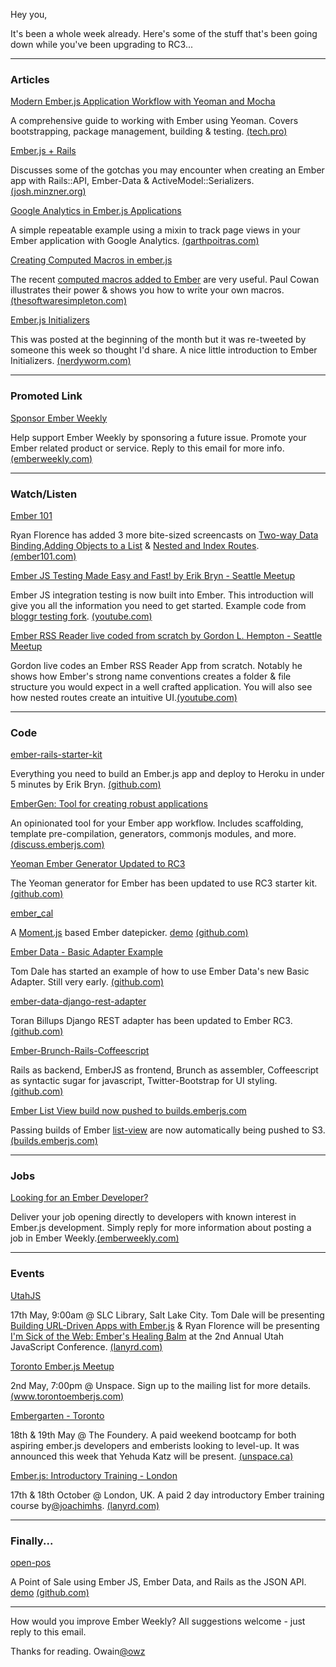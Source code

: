 Hey you,

It's been a whole week already. Here's some of the stuff that's been going down while you've been upgrading to RC3...

---

### Articles

[Modern Ember.js Application Workflow with Yeoman and Mocha](http://tech.pro/tutorial/1249/modern-emberjs-application-workflow-with-yeoman-and-mocha)

A comprehensive guide to working with Ember using Yeoman. Covers bootstrapping, package management, building &amp; testing. [(tech.pro)](http://tech.pro/tutorial/1249/modern-emberjs-application-workflow-with-yeoman-and-mocha)

[Ember.js + Rails](http://josh.minzner.org/?p=6)

Discusses some of the gotchas you may encounter when creating an Ember app with Rails::API, Ember-Data &amp; ActiveModel::Serializers. [(josh.minzner.org)](http://josh.minzner.org/?p=6)

[Google Analytics in Ember.js Applications](http://garthpoitras.com/blog/google-analytics-in-ember-applications)

A simple repeatable example using a mixin to track page views in your Ember application with Google Analytics. [(garthpoitras.com)](http://garthpoitras.com/blog/google-analytics-in-ember-applications)

[Creating Computed Macros in ember.js](http://www.thesoftwaresimpleton.com/blog/2013/04/27/macro/)

The recent [computed macros added to Ember](https://github.com/emberjs/ember.js/pull/2219) are very useful. Paul Cowan illustrates their power &amp; shows you how to write your own macros. [(thesoftwaresimpleton.com)](http://www.thesoftwaresimpleton.com/blog/2013/04/27/macro/)

[Ember.js Initializers](http://nerdyworm.com/blog/2013/04/03/ember-initializers/)

This was posted at the beginning of the month but it was re-tweeted by someone this week so thought I'd share. A nice little introduction to Ember Initializers. [(nerdyworm.com)](http://nerdyworm.com/blog/2013/04/03/ember-initializers/)

---

### Promoted Link

[Sponsor Ember Weekly](mailto:info@emberweekly.com?Subject=Advertise%20in%20Ember%20Weekly&amp;Body=What%20would%20you%20like%20to%20advertise%3F%0ANote.%20There%20is%20a%20fee%20associated%20with%20advertising)

Help support Ember Weekly by sponsoring a future issue. Promote your Ember related product or service. Reply to this email for more info. [(emberweekly.com)](mailto:info@emberweekly.com?Subject=Advertise%20in%20Ember%20Weekly&amp;Body=What%20would%20you%20like%20to%20advertise%3F%0ANote.%20There%20is%20a%20fee%20associated%20with%20advertising)

---

### Watch/Listen

[Ember 101](http://ember101.com/)

Ryan Florence has added 3 more bite-sized screencasts on [Two-way Data Binding](http://ember101.com/videos/005-two-way-binding-and-route-actions),[Adding Objects to a List](http://ember101.com/videos/006-adding-objects-to-a-list) &amp; [Nested and Index Routes](http://ember101.com/videos/007-nested-routes). [(ember101.com)](http://ember101.com/)

[Ember JS Testing Made Easy and Fast! by Erik Bryn - Seattle Meetup](https://www.youtube.com/watch?v=nO1hxT9GBTs)

Ember JS integration testing is now built into Ember. This introduction will give you all the information you need to get started. Example code from [bloggr testing fork](https://github.com/emberjs/ember.js/tree/master/packages/ember-testing). [(youtube.com)](https://www.youtube.com/watch?v=nO1hxT9GBTs)

[Ember RSS Reader live coded from scratch by Gordon L. Hempton - Seattle Meetup](https://www.youtube.com/watch?v=obaWh8xL2C0)

Gordon live codes an Ember RSS Reader App from scratch. Notably he shows how Ember's strong name conventions creates a folder &amp; file structure you would expect in a well crafted application. You will also see how nested routes create an intuitive UI.[(youtube.com)](https://www.youtube.com/watch?v=obaWh8xL2C0)

---

### Code

[ember-rails-starter-kit](https://github.com/ebryn/ember-rails-starter-kit)

Everything you need to build an Ember.js app and deploy to Heroku in under 5 minutes by Erik Bryn. [(github.com)](https://github.com/ebryn/ember-rails-starter-kit)

[EmberGen: Tool for creating robust applications](http://discuss.emberjs.com/t/embergen-tool-for-creating-robust-applications/1066)

An opinionated tool for your Ember app workflow. Includes scaffolding, template pre-compilation, generators, commonjs modules, and more. [(discuss.emberjs.com)](http://discuss.emberjs.com/t/embergen-tool-for-creating-robust-applications/1066)

[Yeoman Ember Generator Updated to RC3](https://github.com/yeoman/generator-ember)

The Yeoman generator for Ember has been updated to use RC3 starter kit. [(github.com)](https://github.com/yeoman/generator-ember)

[ember_cal](https://github.com/blindsamson/ember_cal)

A [Moment.js](http://momentjs.com/) based Ember datepicker. [demo](http://spareconcepts.com/demos/ember_cal/) [(github.com)](https://github.com/blindsamson/ember_cal)

[Ember Data - Basic Adapter Example](https://github.com/tomdale/basic-adapter-example)

Tom Dale has started an example of how to use Ember Data's new Basic Adapter. Still very early. [(github.com)](https://github.com/tomdale/basic-adapter-example)

[ember-data-django-rest-adapter](https://github.com/toranb/ember-data-django-rest-adapter)

Toran Billups Django REST adapter has been updated to Ember RC3. [(github.com)](https://github.com/toranb/ember-data-django-rest-adapter)

[Ember-Brunch-Rails-Coffeescript](https://github.com/unspecified/Ember-Brunch-Rails-Coffeescript)

Rails as backend, EmberJS as frontend, Brunch as assembler, Coffeescript as syntactic sugar for javascript, Twitter-Bootstrap for UI styling. [(github.com)](https://github.com/unspecified/Ember-Brunch-Rails-Coffeescript)

[Ember List View build now pushed to builds.emberjs.com](http://builds.emberjs.com.s3.amazonaws.com/list-view/list-view-latest.js)

Passing builds of Ember [list-view](https://github.com/emberjs/list-view) are now automatically being pushed to S3.[(builds.emberjs.com)](http://builds.emberjs.com.s3.amazonaws.com/list-view/list-view-latest.js)

---

### Jobs

[Looking for an Ember Developer?](mailto:info@emberweekly.com?Subject=Post%20a%20Job%20in%20Ember%20Weekly&amp;Body=Title%3A%20e.g%20Senior%20Front-End%20Web%20Developer%0ABody%3A%20e.g.%20Want%20to%20work%20on%20large%20Ember.js%20projects%3F%20We%27re%20looking%20for%20a%20rockstar%20developer%20with%205%20years%20JavaScript%20experience%21%20%0Aurl%3A%20e.g.%20www.your-companies-website.com/careers%0A%0A%23%20weeks%3A%20How%20many%20weeks%20would%20you%20like%20the%20ad%20to%20be%20live%20for%3F%0ADate%3A%20When%20would%20you%20like%20the%20ad%20to%20go%20live%3F%0A%0ANotes%3A%20any%20other%20info%20you%27d%20like%20us%20to%20know...%3F%0ANote.%20There%20is%20a%20fee%20associated%20with%20advertising%20a%20job)

Deliver your job opening directly to developers with known interest in Ember.js development. Simply reply for more information about posting a job in Ember Weekly.[(emberweekly.com)](mailto:info@emberweekly.com?Subject=Post%20a%20Job%20in%20Ember%20Weekly&amp;Body=Title%3A%20e.g%20Senior%20Front-End%20Web%20Developer%0ABody%3A%20e.g.%20Want%20to%20work%20on%20large%20Ember.js%20projects%3F%20We%27re%20looking%20for%20a%20rockstar%20developer%20with%205%20years%20JavaScript%20experience%21%20%0Aurl%3A%20e.g.%20www.your-companies-website.com/careers%0A%0A%23%20weeks%3A%20How%20many%20weeks%20would%20you%20like%20the%20ad%20to%20be%20live%20for%3F%0ADate%3A%20When%20would%20you%20like%20the%20ad%20to%20go%20live%3F%0A%0ANotes%3A%20any%20other%20info%20you%27d%20like%20us%20to%20know...%3F%0ANote.%20There%20is%20a%20fee%20associated%20with%20advertising%20a%20job)

---

### Events

[UtahJS](http://lanyrd.com/2013/utahjs/)

17th May, 9:00am @ SLC Library, Salt Lake City. Tom Dale will be presenting [Building URL-Driven Apps with Ember.js](http://lanyrd.com/2013/utahjs/scggty/) &amp; Ryan Florence will be presenting [I'm Sick of the Web: Ember's Healing Balm](http://lanyrd.com/2013/utahjs/scfxdb/) at the 2nd Annual Utah JavaScript Conference. [(lanyrd.com)](http://lanyrd.com/2013/utahjs/)

[Toronto Ember.js Meetup](http://www.torontoemberjs.com/)

2nd May, 7:00pm @ Unspace. Sign up to the mailing list for more details.[(www.torontoemberjs.com)](http://www.torontoemberjs.com/)

[Embergarten - Toronto](http://unspace.ca/embergarten/)

18th &amp; 19th May @ The Foundery. A paid weekend bootcamp for both aspiring ember.js developers and emberists looking to level-up. It was announced this week that Yehuda Katz will be present. [(unspace.ca)](http://unspace.ca/embergarten/)

[Ember.js: Introductory Training - London](http://lanyrd.com/2013/joachimhs/)

17th &amp; 18th October @ London, UK. A paid 2 day introductory Ember training course by[@joachimhs](https://twitter.com/joachimhs). [(lanyrd.com)](http://lanyrd.com/2013/joachimhs/)

---

### Finally...

[open-pos](https://github.com/kiwiupover/open-pos)

A Point of Sale using Ember JS, Ember Data, and Rails as the JSON API. [demo](http://open-pos.herokuapp.com/#/orders/92) [(github.com)](https://github.com/kiwiupover/open-pos)

---

How would you improve Ember Weekly? All suggestions welcome - just reply to this email. 

Thanks for reading. Owain[@owz](http://twitter.com/owz)